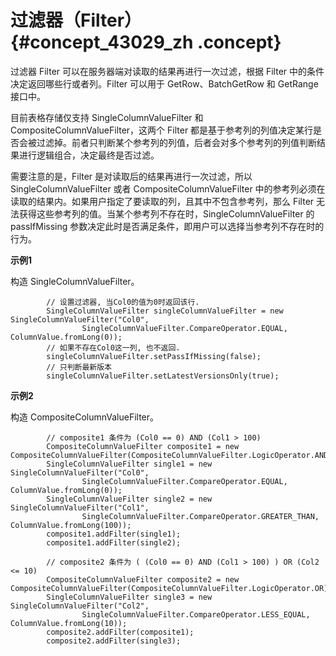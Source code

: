 # 过滤器（Filter） {#concept_43029_zh .concept}

过滤器 Filter 可以在服务器端对读取的结果再进行一次过滤，根据 Filter 中的条件决定返回哪些行或者列。Filter 可以用于 GetRow、BatchGetRow 和 GetRange 接口中。

目前表格存储仅支持 SingleColumnValueFilter 和 CompositeColumnValueFilter，这两个 Filter 都是基于参考列的列值决定某行是否会被过滤掉。前者只判断某个参考列的列值，后者会对多个参考列的列值判断结果进行逻辑组合，决定最终是否过滤。

需要注意的是，Filter 是对读取后的结果再进行一次过滤，所以 SingleColumnValueFilter 或者 CompositeColumnValueFilter 中的参考列必须在读取的结果内。如果用户指定了要读取的列，且其中不包含参考列，那么 Filter 无法获得这些参考列的值。当某个参考列不存在时，SingleColumnValueFilter 的 passIfMissing 参数决定此时是否满足条件，即用户可以选择当参考列不存在时的行为。

**示例1**

构造 SingleColumnValueFilter。

```language-java
        // 设置过滤器, 当Col0的值为0时返回该行.
        SingleColumnValueFilter singleColumnValueFilter = new SingleColumnValueFilter("Col0",
                SingleColumnValueFilter.CompareOperator.EQUAL, ColumnValue.fromLong(0));
        // 如果不存在Col0这一列, 也不返回.
        singleColumnValueFilter.setPassIfMissing(false);
        // 只判断最新版本
        singleColumnValueFilter.setLatestVersionsOnly(true);

```

**示例2**

构造 CompositeColumnValueFilter。

```language-java
        // composite1 条件为 (Col0 == 0) AND (Col1 > 100)
        CompositeColumnValueFilter composite1 = new CompositeColumnValueFilter(CompositeColumnValueFilter.LogicOperator.AND);
        SingleColumnValueFilter single1 = new SingleColumnValueFilter("Col0",
                SingleColumnValueFilter.CompareOperator.EQUAL, ColumnValue.fromLong(0));
        SingleColumnValueFilter single2 = new SingleColumnValueFilter("Col1",
                SingleColumnValueFilter.CompareOperator.GREATER_THAN, ColumnValue.fromLong(100));
        composite1.addFilter(single1);
        composite1.addFilter(single2);

        // composite2 条件为 ( (Col0 == 0) AND (Col1 > 100) ) OR (Col2 <= 10)
        CompositeColumnValueFilter composite2 = new CompositeColumnValueFilter(CompositeColumnValueFilter.LogicOperator.OR);
        SingleColumnValueFilter single3 = new SingleColumnValueFilter("Col2",
                SingleColumnValueFilter.CompareOperator.LESS_EQUAL, ColumnValue.fromLong(10));
        composite2.addFilter(composite1);
        composite2.addFilter(single3);

```

